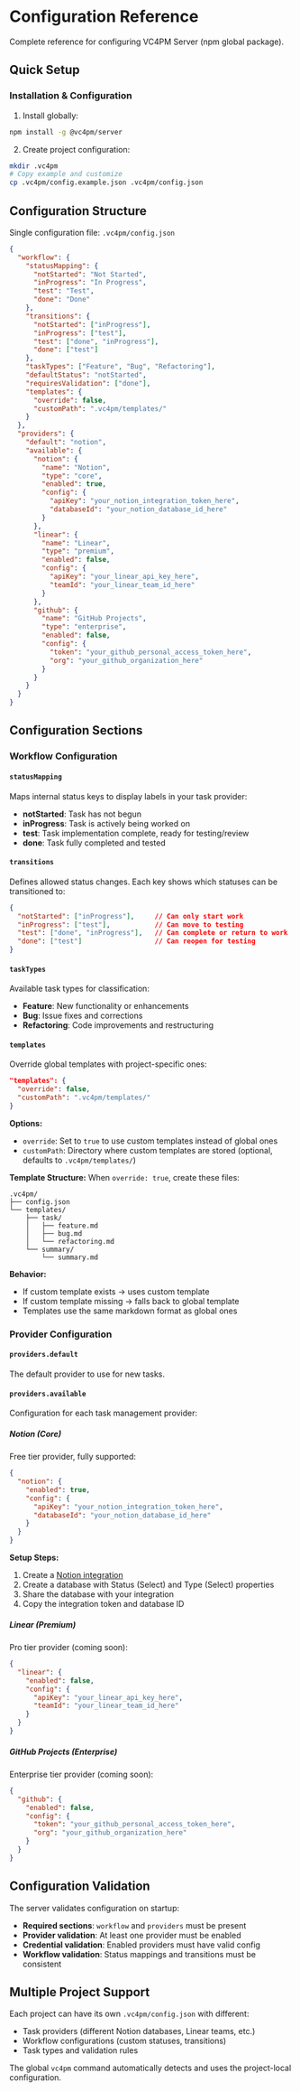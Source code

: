 # Configuration Reference

Complete reference for configuring VC4PM Server (npm global package).

## Quick Setup

### Installation & Configuration

1. Install globally:
```bash
npm install -g @vc4pm/server
```

2. Create project configuration:
```bash
mkdir .vc4pm
# Copy example and customize
cp .vc4pm/config.example.json .vc4pm/config.json
```

## Configuration Structure

Single configuration file: `.vc4pm/config.json`

```json
{
  "workflow": {
    "statusMapping": {
      "notStarted": "Not Started",
      "inProgress": "In Progress",
      "test": "Test", 
      "done": "Done"
    },
    "transitions": {
      "notStarted": ["inProgress"],
      "inProgress": ["test"],
      "test": ["done", "inProgress"],
      "done": ["test"]
    },
    "taskTypes": ["Feature", "Bug", "Refactoring"],
    "defaultStatus": "notStarted",
    "requiresValidation": ["done"],
    "templates": {
      "override": false,
      "customPath": ".vc4pm/templates/"
    }
  },
  "providers": {
    "default": "notion",
    "available": {
      "notion": {
        "name": "Notion",
        "type": "core",
        "enabled": true,
        "config": {
          "apiKey": "your_notion_integration_token_here",
          "databaseId": "your_notion_database_id_here"
        }
      },
      "linear": {
        "name": "Linear", 
        "type": "premium",
        "enabled": false,
        "config": {
          "apiKey": "your_linear_api_key_here",
          "teamId": "your_linear_team_id_here"
        }
      },
      "github": {
        "name": "GitHub Projects",
        "type": "enterprise",
        "enabled": false,
        "config": {
          "token": "your_github_personal_access_token_here",
          "org": "your_github_organization_here"
        }
      }
    }
  }
}
```

## Configuration Sections

### Workflow Configuration

#### `statusMapping` 
Maps internal status keys to display labels in your task provider:

- **notStarted**: Task has not begun
- **inProgress**: Task is actively being worked on
- **test**: Task implementation complete, ready for testing/review
- **done**: Task fully completed and tested

#### `transitions`
Defines allowed status changes. Each key shows which statuses can be transitioned to:

```json
{
  "notStarted": ["inProgress"],     // Can only start work
  "inProgress": ["test"],           // Can move to testing
  "test": ["done", "inProgress"],   // Can complete or return to work
  "done": ["test"]                  // Can reopen for testing
}
```

#### `taskTypes`
Available task types for classification:

- **Feature**: New functionality or enhancements
- **Bug**: Issue fixes and corrections  
- **Refactoring**: Code improvements and restructuring

#### `templates`
Override global templates with project-specific ones:

```json
"templates": {
  "override": false,
  "customPath": ".vc4pm/templates/"
}
```

**Options:**
- `override`: Set to `true` to use custom templates instead of global ones
- `customPath`: Directory where custom templates are stored (optional, defaults to `.vc4pm/templates/`)

**Template Structure:**
When `override: true`, create these files:
```
.vc4pm/
├── config.json
└── templates/
    ├── task/
    │   ├── feature.md
    │   ├── bug.md
    │   └── refactoring.md
    └── summary/
        └── summary.md
```

**Behavior:**
- If custom template exists → uses custom template
- If custom template missing → falls back to global template
- Templates use the same markdown format as global ones

### Provider Configuration

#### `providers.default`
The default provider to use for new tasks.

#### `providers.available`
Configuration for each task management provider:

##### Notion (Core)
Free tier provider, fully supported:

```json
{
  "notion": {
    "enabled": true,
    "config": {
      "apiKey": "your_notion_integration_token_here",
      "databaseId": "your_notion_database_id_here"
    }
  }
}
```

**Setup Steps:**
1. Create a [Notion integration](https://www.notion.so/my-integrations)
2. Create a database with Status (Select) and Type (Select) properties
3. Share the database with your integration
4. Copy the integration token and database ID

##### Linear (Premium)
Pro tier provider (coming soon):

```json
{
  "linear": {
    "enabled": false,
    "config": {
      "apiKey": "your_linear_api_key_here", 
      "teamId": "your_linear_team_id_here"
    }
  }
}
```

##### GitHub Projects (Enterprise)
Enterprise tier provider (coming soon):

```json
{
  "github": {
    "enabled": false,
    "config": {
      "token": "your_github_personal_access_token_here",
      "org": "your_github_organization_here"
    }
  }
}
```

## Configuration Validation

The server validates configuration on startup:

- **Required sections**: `workflow` and `providers` must be present
- **Provider validation**: At least one provider must be enabled
- **Credential validation**: Enabled providers must have valid config
- **Workflow validation**: Status mappings and transitions must be consistent

## Multiple Project Support

Each project can have its own `.vc4pm/config.json` with different:

- Task providers (different Notion databases, Linear teams, etc.)
- Workflow configurations (custom statuses, transitions)
- Task types and validation rules

The global `vc4pm` command automatically detects and uses the project-local configuration.